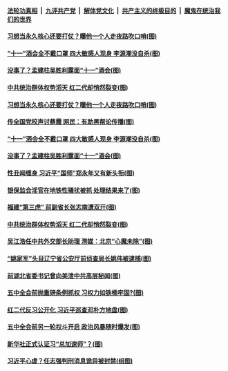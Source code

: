 ####  [法轮功真相](../../../../basic/blob/master/README.md?t=10021405) &nbsp;|&nbsp; [九评共产党](../../../../9ping.md/blob/master/README.md?t=10021405) &nbsp;|&nbsp; [解体党文化](../../../../jtdwh.md/blob/master/README.md?t=10021405)  &nbsp;|&nbsp; [共产主义的终极目的](../../../../gczydzjmd.md/blob/master/README.md?t=10021405) &nbsp;|&nbsp; [魔鬼在统治我们的世界](../../../../mgztzwmdsj.md/blob/master/README.md?t=10021405) 

#### [习想当永久核心还要打仗？曝他一个人走夜路吹口哨(图)](../pages/p2/947893.md?t=10021405) 


#### [“十一”酒会全不戴口罩 四大敏感人现身 李源潮没自杀(图)](../pages/p2/947862.md?t=10021405) 

#### [没事了？孟建柱吴胜利露面“十一”酒会(图)](../pages/p2/947837.md?t=10021405) 

#### [中共统治群体权势滔天 红二代却悄然裂变(图)](../pages/p2/947672.md?t=10021405) 


#### [习想当永久核心还要打仗？曝他一个人走夜路吹口哨(图)](../pages/p2/947893.md?t=10021405) 

#### [传全国党校声讨蔡霞 网民：有助黑帮论传播(图)](../pages/p2/947880.md?t=10021405) 


#### [“十一”酒会全不戴口罩 四大敏感人现身 李源潮没自杀(图)](../pages/p2/947862.md?t=10021405) 

#### [没事了？孟建柱吴胜利露面“十一”酒会(图)](../pages/p2/947837.md?t=10021405) 

#### [性丑闻缠身 习近平“国师”郑永年又有新头衔(图)](../pages/p2/947831.md?t=10021405) 

#### [银保监会淫官在地铁性骚扰被抓 处理结果来了(图)](../pages/p2/947821.md?t=10021405) 

#### [福建“第三虎” 前副省长张志南遭双开(图)](../pages/p2/947794.md?t=10021405) 

#### [中共统治群体权势滔天 红二代却悄然裂变(图)](../pages/p2/947672.md?t=10021405) 


#### [吴江浩任中共外交部长助理 港媒：北京“心魔未除”(图)](../pages/p2/947753.md?t=10021405) 

#### [“姚家军”头目辽宁省公安厅前侦查局长姚伟被逮捕(图)](../pages/p2/947743.md?t=10021405) 

#### [前湖北省委书记曾向美泄中共高层秘闻(图)](../pages/p2/947750.md?t=10021405) 

#### [五中全会前抛重磅条例抓权 习权力如铁桶牢固?(图)](../pages/p2/947678.md?t=10021405) 


#### [红二代反习公开化 习近平巡查邓朴方地盘(图)](../pages/p2/947663.md?t=10021405) 

#### [五中全会前另一轮权斗开启 政治风暴随时爆发(图)](../pages/p2/947658.md?t=10021405) 

#### [新华社正式认证习“总加速师”？(图)](../pages/p2/947640.md?t=10021405) 

#### [习近平心虚？任志强判刑消息诡异被封禁(组图)](../pages/p2/947588.md?t=10021405) 


